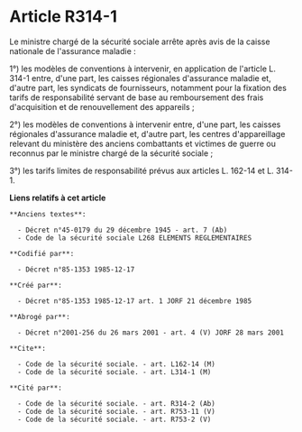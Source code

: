 # Article R314-1

Le ministre chargé de la sécurité sociale arrête après avis de la caisse nationale de l'assurance maladie :

1°) les modèles de conventions à intervenir, en application de l'article L. 314-1 entre, d'une part, les caisses régionales
d'assurance maladie et, d'autre part, les syndicats de fournisseurs, notamment pour la fixation des tarifs de responsabilité
servant de base au remboursement des frais d'acquisition et de renouvellement des appareils ; 

2°) les modèles de conventions à intervenir entre, d'une part, les caisses régionales d'assurance maladie et, d'autre part,
les centres d'appareillage relevant du ministère des anciens combattants et victimes de guerre ou reconnus par le ministre
chargé de la sécurité sociale ; 

3°) les tarifs limites de responsabilité prévus aux articles L. 162-14 et L. 314-1.

**Liens relatifs à cet article**

	**Anciens textes**:

	  - Décret n°45-0179 du 29 décembre 1945 - art. 7 (Ab)
	  - Code de la sécurité sociale L268 ELEMENTS REGLEMENTAIRES

	**Codifié par**:

	  - Décret n°85-1353 1985-12-17

	**Créé par**:

	  - Décret n°85-1353 1985-12-17 art. 1 JORF 21 décembre 1985

	**Abrogé par**:

	  - Décret n°2001-256 du 26 mars 2001 - art. 4 (V) JORF 28 mars 2001

	**Cite**:

	  - Code de la sécurité sociale. - art. L162-14 (M)
	  - Code de la sécurité sociale. - art. L314-1 (M)

	**Cité par**:

	  - Code de la sécurité sociale. - art. R314-2 (Ab)
	  - Code de la sécurité sociale. - art. R753-11 (V)
	  - Code de la sécurité sociale. - art. R753-2 (V)
